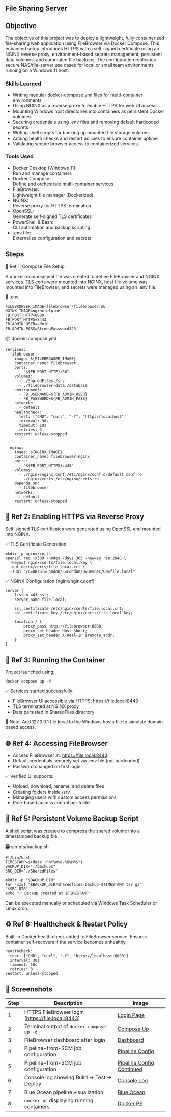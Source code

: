 ## File Sharing Server

## Objective

The objective of this project was to deploy a lightweight, fully containerized file-sharing web application using FileBrowser via Docker Compose. This enhanced setup introduces HTTPS with a self-signed certificate using an NGINX reverse proxy, environment-based secrets management, persistent data volumes, and automated file backups. The configuration replicates secure NAS/file-server use cases for local or small team environments running on a Windows 11 host.

### Skills Learned

- Writing modular docker-compose.yml files for multi-container environments
- Using NGINX as a reverse proxy to enable HTTPS for web UI access
- Mounting Windows host directories into containers as persistent Docker volumes
- Securing credentials using .env files and removing default hardcoded secrets
- Writing shell scripts for backing up mounted file storage volumes
- Adding health checks and restart policies to ensure container uptime
- Validating secure browser access to containerized services

### Tools Used

- Docker Desktop (Windows 11):<br>
  Run and manage containers
- Docker Compose: <br>
  Define and orchestrate multi-container services
- FileBrowser: <br>
  Lightweight file manager (Dockerized)
- NGINX: <br>
  Reverse proxy for HTTPS termination
- OpenSSL: <br>
  Generate self-signed TLS certificates
- PowerShell & Bash: <br>
  CLI automation and backup scripting
- .env file: <br>
  Externalize configuration and secrets
  
## Steps

🧱 Ref 1: Compose File Setup

A docker-compose.yml file was created to define FileBrowser and NGINX services. TLS certs were mounted into NGINX, host file volume was mounted into FileBrowser, and secrets were managed using an .env file.

📄 .env

    FILEBROWSER_IMAGE=filebrowser/filebrowser:s6
    NGINX_IMAGE=nginx:alpine
    FB_PORT_HTTP=8080
    FB_PORT_HTTPS=8443
    FB_ADMIN_USER=admin
    FB_ADMIN_PASS=StrongPassword123!

📦 docker-compose.yml

    services:
      filebrowser:
        image: ${FILEBROWSER_IMAGE}
        container_name: filebrowser
        ports:
          - "${FB_PORT_HTTP}:80"
        volumes:
          - ./SharedFiles:/srv
          - ./filebrowser-data:/database
        environment:
          - FB_USERNAME=${FB_ADMIN_USER}
          - FB_PASSWORD=${FB_ADMIN_PASS}
        networks:
          - default
        healthcheck:
          test: ["CMD", "curl", "-f", "http://localhost"]
          interval: 30s
          timeout: 10s
          retries: 3
        restart: unless-stopped
      
    
      nginx:
        image: ${NGINX_IMAGE}
        container_name: filebrowser-nginx
        ports:
          - "${FB_PORT_HTTPS}:443"
        volumes:
          - ./nginx/nginx.conf:/etc/nginx/conf.d/default.conf:ro
          - ./nginx/certs:/etc/nginx/certs:ro 
        depends_on:
          - filebrowser
        networks:
          - default
        restart: unless-stopped
      

## 🔐 Ref 2: Enabling HTTPS via Reverse Proxy

Self-signed TLS certificates were generated using OpenSSL and mounted into NGINX.

✅ TLS Certificate Generation

    mkdir -p nginx/certs
    openssl req -x509 -nodes -days 365 -newkey rsa:2048 \
      -keyout nginx/certs/file.local.key \
      -out nginx/certs/file.local.crt \
      -subj "/C=UK/ST=London/L=London/O=DevSec/CN=file.local"

✅ NGINX Configuration (nginx/nginx.conf)

    server {
        listen 443 ssl;
        server_name file.local;
    
        ssl_certificate /etc/nginx/certs/file.local.crt;
        ssl_certificate_key /etc/nginx/certs/file.local.key;
    
        location / {
            proxy_pass http://filebrowser:8080;
            proxy_set_header Host $host;
            proxy_set_header X-Real-IP $remote_addr;
        }
    }

## 🧪 Ref 3: Running the Container

Project launched using:

    docker compose up -d

✅ Services started successfully:
- FileBrowser UI accessible via HTTPS: https://file.local:8443
- TLS terminated at NGINX proxy
- Data persisted in SharedFiles directory

📝 Note: Add 127.0.0.1 file.local to the Windows hosts file to simulate domain-based access.

## 🌐 Ref 4: Accessing FileBrowser

- Access FileBrowser at: https://file.local:8443
- Default credentials securely set via .env file (not hardcoded)
- Password changed on first login

✅ Verified UI supports:
- Upload, download, rename, and delete files
- Creating folders inside /srv
- Managing users with custom access permissions
- Role-based access control per folder

## 🧰 Ref 5: Persistent Volume Backup Script

A shell script was created to compress the shared volume into a timestamped backup file.

🗃️ scripts/backup.sh

    #!/bin/bash
    TIMESTAMP=$(date +"%Y%m%d-%H%M%S")
    BACKUP_DIR="./backups"
    SRC_DIR="./SharedFiles"
    
    mkdir -p "$BACKUP_DIR"
    tar -czvf "$BACKUP_DIR/sharedfiles-backup-$TIMESTAMP.tar.gz" "$SRC_DIR"
    echo "✅ Backup created at $TIMESTAMP"

Can be executed manually or scheduled via Windows Task Scheduler or Linux cron.

## ♻️ Ref 6: Healthcheck & Restart Policy

Built-in Docker health check added to FileBrowser service. Ensures container self-recovers if the service becomes unhealthy.

    healthcheck:
      test: ["CMD", "curl", "-f", "http://localhost:8080"]
      interval: 30s
      timeout: 10s
      retries: 3
    restart: unless-stopped

## 📸 Screenshots

| Step | Description | Image |
|------|-------------|-------|
| 1 | HTTPS FileBrowser login (https://file.local:8443)| [Login Page](screenshots/login_page.png) |
| 2 | Terminal output of `docker compose up -d` | [Compose Up](screenshots/compose_up.png) |
| 3 | FileBrowser dashboard after login | [Dashboard](screenshots/dashboard.png) |
| 4 | Pipeline-from-SCM job configuration | [Pipeline Config](screenshots/SCM1.png) |
| 5 | Pipeline-from-SCM job configuration  | [Pipeline Config Continued](screenshots/SCM2.png) |
| 6 | Console log showing Build → Test → Deploy | [Console Log](screenshots/Console_log.png) |
| 7 | Blue Ocean pipeline visualization | [Blue Ocean](screenshots/blue_ocean.png) |
| 8 | `docker ps` displaying running containers | [Docker PS](screenshots/docker_ps.png) |
